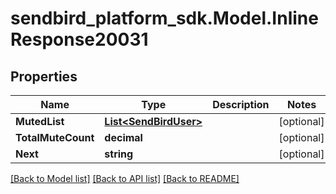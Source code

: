 
# sendbird_platform_sdk.Model.InlineResponse20031

## Properties

Name | Type | Description | Notes
------------ | ------------- | ------------- | -------------
**MutedList** | [**List&lt;SendBirdUser&gt;**](SendBirdUser.md) |  | [optional] 
**TotalMuteCount** | **decimal** |  | [optional] 
**Next** | **string** |  | [optional] 

[[Back to Model list]](../README.md#documentation-for-models)
[[Back to API list]](../README.md#documentation-for-api-endpoints)
[[Back to README]](../README.md)

